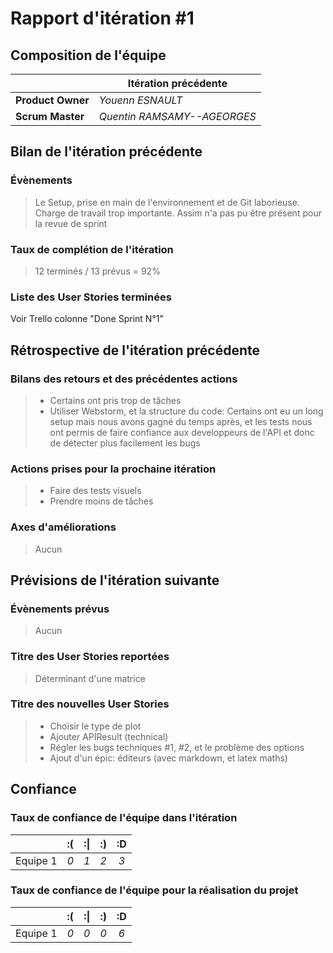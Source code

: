 # Rapport d'itération #1

## Composition de l'équipe 

|  &nbsp;                 | Itération précédente     |
| -------------           |-------------             |
| **Product Owner**       | *Youenn ESNAULT*         |
| **Scrum Master**        | *Quentin RAMSAMY--AGEORGES*|

## Bilan de l'itération précédente  

### Évènements 

> Le Setup, prise en main de l'environnement et de Git laborieuse. 
> Charge de travail trop importante.
> Assim n'a pas pu être présent pour la revue de sprint


### Taux de complétion de l'itération  

> 12 terminés / 13 prévus = 92%

### Liste des User Stories terminées

Voir Trello colonne "Done Sprint N°1"

## Rétrospective de l'itération précédente
  
### Bilans des retours et des précédentes actions 

> * Certains ont pris trop de tâches
> * Utiliser Webstorm, et la structure du code: Certains ont eu un long setup mais nous avons gagné du temps après, et les tests nous ont permis de faire confiance aux developpeurs de l'API et donc de détecter plus facilement les bugs

### Actions prises pour la prochaine itération

> * Faire des tests visuels
> * Prendre moins de tâches

### Axes d'améliorations 

> Aucun

## Prévisions de l'itération suivante

### Évènements prévus  

> Aucun

### Titre des User Stories reportées

> Déterminant d'une matrice

### Titre des nouvelles User Stories  

> * Choisir le type de plot
> * Ajouter APIResult (technical)
> * Régler les bugs techniques #1, #2, et le problème des options
> * Ajout d'un épic: éditeurs (avec markdown, et latex maths)

## Confiance 

### Taux de confiance de l'équipe dans l'itération

|          	| :( 	| :&#124; 	| :) 	| :D 	|
|:--------:	|:----:	|:----:	    |:----:	|:----:	|
| Equipe 1 	|  *0* 	|  *1* 	    |  *2* 	|  *3* 	|

### Taux de confiance de l'équipe pour la réalisation du projet

|          	| :( 	| :&#124; 	| :) 	| :D 	|
|:--------:	|:----:	|:----:	    |:----:	|:----:	|
| Equipe 1 	|  *0* 	|  *0* 	    |  *0* 	|  *6* 	|

 
 
